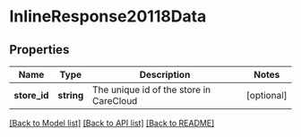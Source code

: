# InlineResponse20118Data

## Properties
Name | Type | Description | Notes
------------ | ------------- | ------------- | -------------
**store_id** | **string** | The unique id of the store in CareCloud | [optional] 

[[Back to Model list]](../../README.md#documentation-for-models) [[Back to API list]](../../README.md#documentation-for-api-endpoints) [[Back to README]](../../README.md)

